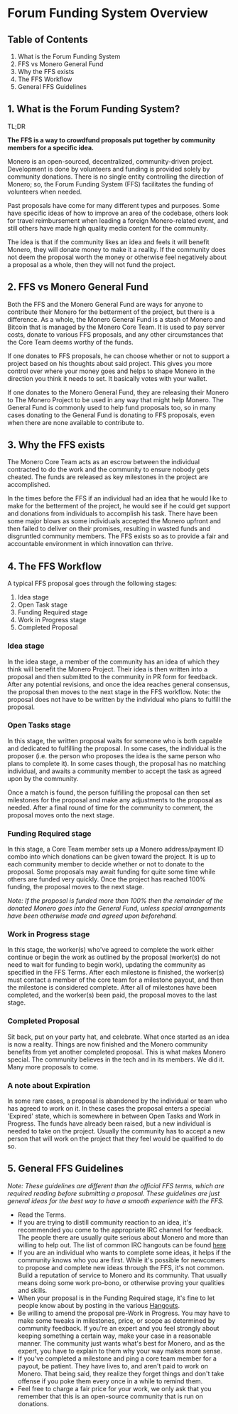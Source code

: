# Forum Funding System Overview

## Table of Contents
1. What is the Forum Funding System
2. FFS vs Monero General Fund
3. Why the FFS exists
4. The FFS Workflow
5. General FFS Guidelines

## 1. What is the Forum Funding System?

TL;DR

**The FFS is a way to crowdfund proposals put together by community members for a specific idea.**

Monero is an open-sourced, decentralized, community-driven project. Development is done by volunteers and funding is provided solely by community donations. There is no single entity controlling the direction of Monero; so, the Forum Funding System (FFS) facilitates the funding of volunteers when needed.

Past proposals have come for many different types and purposes. Some have specific ideas of how to improve an area of the codebase, others look for travel reimbursement when leading a foreign Monero-related event, and still others have made high quality media content for the community.

The idea is that if the community likes an idea and feels it will benefit Monero, they will donate money to make it a reality. If the community does not deem the proposal worth the money or otherwise feel negatively about a proposal as a whole, then they will not fund the project.

## 2. FFS vs Monero General Fund
Both the FFS and the Monero General Fund are ways for anyone to contribute their Monero for the betterment of the project, but there is a difference. As a whole, the Monero General Fund is a stash of Monero and Bitcoin that is managed by the Monero Core Team. It is used to pay server costs, donate to various FFS proposals, and any other circumstances that the Core Team deems worthy of the funds.

If one donates to FFS proposals, he can choose whether or not to support a project based on his thoughts about said project. This gives you more control over where your money goes and helps to shape Monero in the direction you think it needs to set. It basically votes with your wallet.

If one donates to the Monero General Fund, they are releasing their Monero to The Monero Project to be used in any way that might help Monero. The General Fund is commonly used to help fund proposals too, so in many cases donating to the General Fund is donating to FFS proposals, even when there are none available to contribute to.

## 3. Why the FFS exists
The Monero Core Team acts as an escrow between the individual contracted to do the work and the community to ensure nobody gets cheated. The funds are released as key milestones in the project are accomplished.

In the times before the FFS if an individual had an idea that he would like to make for the betterment of the project, he would see if he could get support and donations from individuals to accomplish his task. There have been some major blows as some individuals accepted the Monero upfront and then failed to deliver on their promises, resulting in wasted funds and disgruntled community members. The FFS exists so as to provide a fair and accountable environment in which innovation can thrive.

## 4. The FFS Workflow
A typical FFS proposal goes through the following stages:
1. Idea stage
2. Open Task stage
3. Funding Required stage
4. Work in Progress stage
5. Completed Proposal

### Idea stage
In the idea stage, a member of the community has an idea of which they think will benefit the Monero Project. Their idea is then written into a proposal and then submitted to the community in PR form for feedback. After any potential revisions, and once the idea reaches general consensus, the proposal then moves to the next stage in the FFS workflow. Note: the proposal does not have to be written by the individual who plans to fulfill the proposal.

### Open Tasks stage
In this stage, the written proposal waits for someone who is both capable and dedicated to fulfilling the proposal. In some cases, the individual is the proposer (i.e. the person who proposes the idea is the same person who plans to complete it). In some cases though, the proposal has no matching individual, and awaits a community member to accept the task as agreed upon by the community. 

Once a match is found, the person fulfilling the proposal can then set milestones for the proposal and make any adjustments to the proposal as needed. After a final round of time for the community to comment, the proposal moves onto the next stage.

### Funding Required stage
In this stage, a Core Team member sets up a Monero address/payment ID combo into which donations can be given toward the project. It is up to each community member to decide whether or not to donate to the proposal. Some proposals may await funding for quite some time while others are funded very quickly. Once the project has reached 100% funding, the proposal moves to the next stage.

*Note: If the proposal is funded more than 100% then the remainder of the donated Monero goes into the General Fund, unless special arrangements have been otherwise made and agreed upon beforehand.*

### Work in Progress stage
In this stage, the worker(s) who've agreed to complete the work either continue or begin the work as outlined by the proposal (worker(s) do not need to wait for funding to begin work), updating the community as specified in the FFS Terms. After each milestone is finished, the worker(s) must contact a member of the core team for a milestone payout, and then the milestone is considered complete. After all of milestones have been completed, and the worker(s) been paid, the proposal moves to the last stage.

### Completed Proposal
Sit back, put on your party hat, and celebrate. What once started as an idea is now a reality. Things are now finished and the Monero community benefits from yet another completed proposal. This is what makes Monero special. The community believes in the tech and in its members. We did it. Many more proposals to come.

### A note about Expiration
In some rare cases, a proposal is abandoned by the individual or team who has agreed to work on it. In these cases the proposal enters a special 'Expired' state, which is somewhere in between Open Tasks and Work in Progress. The funds have already been raised, but a new individual is needed to take on the project. Usually the community has to accept a new person that will work on the project that they feel would be qualified to do so.

## 5. General FFS Guidelines
*Note: These guidelines are different than the official FFS terms, which are required reading before submitting a proposal. These guidelines are just general ideas for the best way to have a smooth experience with the FFS.*

* Read the Terms.
* If you are trying to distill community reaction to an idea, it's recommended you come to the appropriate IRC channel for feedback. The people there are usually quite serious about Monero and more than willing to help out. The list of common IRC hangouts can be found [here](https://getmonero.org/community/hangouts)
* If you are an individual who wants to complete some ideas, it helps if the community knows who you are first. While it's possible for newcomers to propose and complete new ideas through the FFS, it's not common. Build a reputation of service to Monero and its community. That usually means doing some work pro-bono, or otherwise proving your qualities and skills.
* When your proposal is in the Funding Required stage, it's fine to let people know about by posting in the various [Hangouts](https://getmonero.org/community/hangouts).
* Be willing to amend the proposal pre-Work in Progress. You may have to make some tweaks in milestones, price, or scope as determined by community feedback. If you're an expert and you feel strongly about keeping something a certain way, make your case in a reasonable manner. The community just wants what's best for Monero, and as the expert, you have to explain to them why your way makes more sense.
* If you've completed a milestone and ping a core team member for a payout, be patient. They have lives to, and aren't paid to work on Monero. That being said, they realize they forget things and don't take offense if you poke them every once in a while to remind them.
* Feel free to charge a fair price for your work, we only ask that you remember that this is an open-source community that is run on donations.
